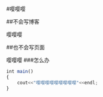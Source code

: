 #嘤嘤嘤

##不会写博客

嘤嘤嘤

##也不会写页面

嘤嘤嘤
###怎么办

```javascript
int main()
{
    cout<<"嘤嘤嘤嘤嘤嘤嘤嘤嘤"<<endl;
}
```
